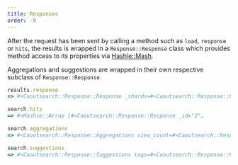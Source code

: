 ```yaml
---
title: Responses
order: -9
---
```


After the request has been sent by calling a method such as `load`, `response` or `hits`, the results is wrapped in a `Response::Response` class which provides method access to its properties via [Hashie::Mash](http://github.com/intridea/hashie).

Aggregations and suggestions are wrapped in their own respective subclass of `Response::Response`

````ruby
results.response
=> #<Caoutsearch::Response::Response _shards=#<Caoutsearch::Response::Response failed=0 skipped=0 successful=5 total=5> hits=…

search.hits
=> #<Hashie::Array [#<Caoutsearch::Response::Response _id="2"…

search.aggregations
=> #<Caoutsearch::Response::Aggregations view_count=#<Caoutsearch::Response::Response…

search.suggestions
=> #<Caoutsearch::Response::Suggestions tags=#<Caoutsearch::Response::Response…
````